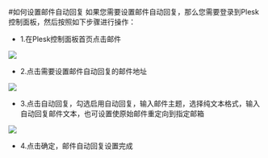 <!-- --- tag: plesk 邮件 虚拟主机 -->
<!-- --- title: 如何设置邮件自动回复 -->
#如何设置邮件自动回复
如果您需要设置邮件自动回复，那么您需要登录到Plesk控制面板，然后按照如下步骤进行操作：

*    1.在Plesk控制面板首页点击邮件

![](http://ww2.sinaimg.cn/large/a74ecc4cjw1dzcvk4ue0xj.jpg)

*    2.点击需要设置邮件自动回复的邮件地址

![](http://ww1.sinaimg.cn/large/a74e55b4jw1dzcwh812eaj.jpg)

*   3.点击自动回复，勾选启用自动回复，输入邮件主题，选择纯文本格式，输入自动回复邮件文本，也可设置使原始邮件重定向到指定邮箱

![](http://ww1.sinaimg.cn/large/a74eed94jw1dzcwye1ihmj.jpg)

*    4.点击确定，邮件自动回复设置完成
